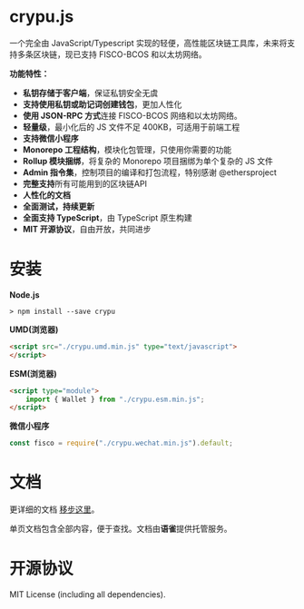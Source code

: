 crypu.js
=====================
一个完全由 JavaScript/Typescript 实现的轻便，高性能区块链工具库，未来将支持多条区块链，现已支持 FISCO-BCOS 和以太坊网络。

**功能特性：**

- **私钥存储于客户端**，保证私钥安全无虞
- **支持使用私钥或助记词创建钱包**，更加人性化
- **使用 JSON-RPC 方式**连接 FISCO-BCOS 网络和以太坊网络。
- **轻量级**，最小化后的 JS 文件不足 400KB，可适用于前端工程
- **支持微信小程序**
- **Monorepo 工程结构**，模块化包管理，只使用你需要的功能
- **Rollup 模块捆绑**，将复杂的 Monorepo 项目捆绑为单个复杂的 JS 文件
- **Admin 指令集**，控制项目的编译和打包流程，特别感谢 @ethersproject
- **完整支持**所有可能用到的区块链API
- **人性化的文档**
- **全面测试，持续更新**
- **全面支持 TypeScript**，由 TypeScript 原生构建
- **MIT 开源协议**，自由开放，共同进步

安装
=======================

**Node.js**
```Shell
> npm install --save crypu
```

**UMD(浏览器)**
```HTML
<script src="./crypu.umd.min.js" type="text/javascript">
</script>
```

**ESM(浏览器)**
```HTML
<script type="module">
    import { Wallet } from "./crypu.esm.min.js";
</script>
```

**微信小程序**
```JavaScript
const fisco = require("./crypu.wechat.min.js").default;
```

文档
========================

更详细的文档 [移步这里](https://www.yuque.com/docs/share/98dfdf1f-7074-4ac0-847e-6a907dfefe3d)。

单页文档包含全部内容，便于查找。文档由**语雀**提供托管服务。

开源协议
========================

MIT License (including all dependencies).